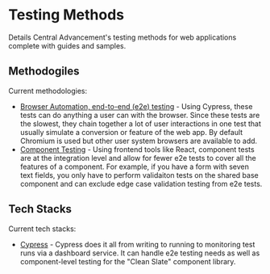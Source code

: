 # Testing Methods

Details Central Advancement's testing methods for web applications complete with guides and samples.

## Methodogiles

Current methodologies:
- [Browser Automation, end-to-end (e2e) testing](/docs/method-e2e.md) - Using Cypress, these tests can do anything a user can with the browser. Since these tests are the slowest, they chain together a lot of user interactions in one test that usually simulate a conversion or feature of the web app. By default Chromium is used but other user system browsers are available to add.
- [Component Testing](/docs/method-components.md) - Using frontend tools like React, component tests are at the integration level and allow for fewer e2e tests to cover all the features of a component. For example, if you have a form with seven text fields, you only have to perform validaiton tests on the shared base component and can exclude edge case validation testing from e2e tests.

## Tech Stacks

Current tech stacks:
- [Cypress](/docs/stack-cypress.md) - Cypress does it all from writing to running to monitoring test runs via a dashboard service. It can handle e2e testing needs as well as component-level testing for the "Clean Slate" component library.
